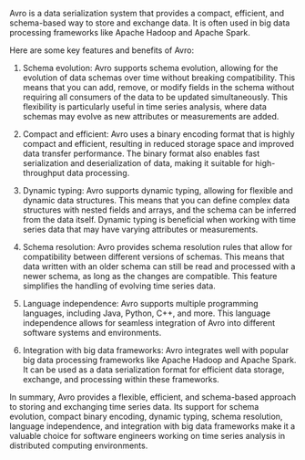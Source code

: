 Avro is a data serialization system that provides a compact, efficient, and schema-based way to store and exchange data. It is often used in big data processing frameworks like Apache Hadoop and Apache Spark.

Here are some key features and benefits of Avro:

1. Schema evolution: Avro supports schema evolution, allowing for the evolution of data schemas over time without breaking compatibility. This means that you can add, remove, or modify fields in the schema without requiring all consumers of the data to be updated simultaneously. This flexibility is particularly useful in time series analysis, where data schemas may evolve as new attributes or measurements are added.

2. Compact and efficient: Avro uses a binary encoding format that is highly compact and efficient, resulting in reduced storage space and improved data transfer performance. The binary format also enables fast serialization and deserialization of data, making it suitable for high-throughput data processing.

3. Dynamic typing: Avro supports dynamic typing, allowing for flexible and dynamic data structures. This means that you can define complex data structures with nested fields and arrays, and the schema can be inferred from the data itself. Dynamic typing is beneficial when working with time series data that may have varying attributes or measurements.

4. Schema resolution: Avro provides schema resolution rules that allow for compatibility between different versions of schemas. This means that data written with an older schema can still be read and processed with a newer schema, as long as the changes are compatible. This feature simplifies the handling of evolving time series data.

5. Language independence: Avro supports multiple programming languages, including Java, Python, C++, and more. This language independence allows for seamless integration of Avro into different software systems and environments.

6. Integration with big data frameworks: Avro integrates well with popular big data processing frameworks like Apache Hadoop and Apache Spark. It can be used as a data serialization format for efficient data storage, exchange, and processing within these frameworks.

In summary, Avro provides a flexible, efficient, and schema-based approach to storing and exchanging time series data. Its support for schema evolution, compact binary encoding, dynamic typing, schema resolution, language independence, and integration with big data frameworks make it a valuable choice for software engineers working on time series analysis in distributed computing environments.
